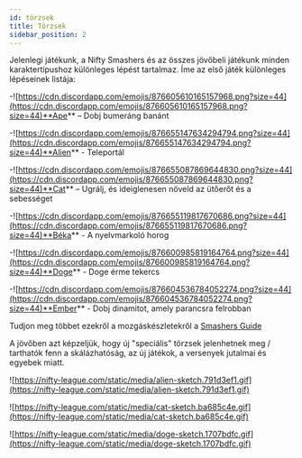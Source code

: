 ```yaml
---
id: törzsek
title: Törzsek
sidebar_position: 2
---
```


Jelenlegi játékunk, a Nifty Smashers és az összes jövőbeli játékunk minden karaktertípushoz különleges lépést tartalmaz. Íme az első játék különleges lépéseinek listája:

-![https://cdn.discordapp.com/emojis/876605610165157968.png?size=44](https://cdn.discordapp.com/emojis/876605610165157968.png?size=44)**Ape** – Dobj bumeráng banánt

-![https://cdn.discordapp.com/emojis/876655147634294794.png?size=44](https://cdn.discordapp.com/emojis/876655147634294794.png?size=44)**Alien** - Teleportál

-![https://cdn.discordapp.com/emojis/876655087869644830.png?size=44](https://cdn.discordapp.com/emojis/876655087869644830.png?size=44)**Cat** – Ugrálj, és ideiglenesen növeld az ütőerőt és a sebességet

-![https://cdn.discordapp.com/emojis/876655119817670686.png?size=44](https://cdn.discordapp.com/emojis/876655119817670686.png?size=44)**Béka** - A nyelvmarkoló horog

-![https://cdn.discordapp.com/emojis/876600985819164764.png?size=44](https://cdn.discordapp.com/emojis/876600985819164764.png?size=44)**Doge** - Doge érme tekercs

-![https://cdn.discordapp.com/emojis/876604536784052274.png?size=44](https://cdn.discordapp.com/emojis/876604536784052274.png?size=44)**Ember** - Dobj dinamitot, amely parancsra felrobban

Tudjon meg többet ezekről a mozgáskészletekről a [Smashers Guide](/guides/nifty-smashers/tribes)

A jövőben azt képzeljük, hogy új "speciális" törzsek jelenhetnek meg / tarthatók fenn a skálázhatóság, az új játékok, a versenyek jutalmai és egyebek miatt.

![https://nifty-league.com/static/media/alien-sketch.791d3ef1.gif](https://nifty-league.com/static/media/alien-sketch.791d3ef1.gif)

![https://nifty-league.com/static/media/cat-sketch.ba685c4e.gif](https://nifty-league.com/static/media/cat-sketch.ba685c4e.gif)

![https://nifty-league.com/static/media/doge-sketch.1707bdfc.gif](https://nifty-league.com/static/media/doge-sketch.1707bdfc.gif)
